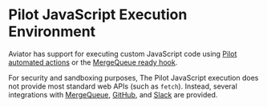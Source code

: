 # Pilot JavaScript Execution Environment

Aviator has support for executing custom JavaScript code using
[Pilot automated actions](/pilot-automated-actions.md) or the
[MergeQueue ready hook](/mergequeue/concepts/ready-hook.md).

For security and sandboxing purposes, The Pilot JavaScript execution does not
provide most standard web APIs (such as `fetch`). Instead, several integrations
with [MergeQueue](/pilot-automated-actions/reference/mergequeue.md),
[GitHub](/pilot-automated-actions/reference/github.md), and
[Slack](/pilot-automated-actions/reference/slack.md) are provided.
